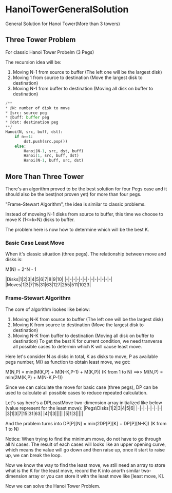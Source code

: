 # HanoiTowerGeneralSolution
General Solution for Hanoi Tower(More than 3 towers)

## Three Tower Problem
For classic Hanoi Tower Probelm (3 Pegs)

The recursion idea will be:

1. Moving N-1 from source to buffer (The left one will be the largest disk)
2. Moving 1 from source to destination (Move the largest disk to destination)
3. Moving N-1 from buffer to destination (Moving all disk on buffer to destination)

```Python
/**
* @N: number of disk to move
* @src: source peg
* @buff: buffer peg
* @dst: destination peg
**/
Hanoi(N, src, buff, dst):
    if n==1:
        dst.push(src.pop())
    else:
        Hanoi(N-1, src, dst, buff)
        Hanoi(1, src, buff, dst)
        Hanoi(N-1, buff, src, dst)
```

## More Than Three Tower
There's an algorithm proved to be the best solution for four Pegs case and it should also be the best(not proven yet) for more than four pegs.

"Frame-Stewart Algorithm", the idea is similar to classic problems.

Instead of moveing N-1 disks from source to buffer, this time we choose to move K (1<=k<N) disks to buffer.

The problem here is now how to determine which will be the best K.

### Basic Case Least Move
When it's classic situation (three pegs). The relationship between move and disks is:

M(N) = 2^N - 1

|Disks|1|2|3|4|5|6|7|8|9|10|
|-|-|-|-|-|-|-|-|-|-|-|-|-|
|Moves|1|3|7|15|31|63|127|255|511|1023|

### Frame-Stewart Algorithm
The core of algorithm lookes like below: 
1. Moving N-K from source to buffer (The left one will be the largest disk)
2. Moving K from source to destination (Move the largest disk to destination)
3. Moving N-K from buffer to destination (Moving all disk on buffer to destination)
To get the best K for current condition, we need tranverse all possible cases to determin which K will cause least move.

Here let's consider N as disks in total,  K as disks to move, P as available pegs number, M() as function to obtain least move, we got:

M(N,P) = min(M(K,P) + M(N-K,P-1) + M(K,P)) (K from 1 to N)  ==>>   M(N,P) = min(2M(K,P) + M(N-K,P-1))

Since we can calculate the move for basic case (three pegs), DP can be used to calculate all possible cases to reduce repeated calculation.

Let's say here's a DPLeastMove two-dimension array initialized like below (value represent for the least move):
|Pegs\Disks|1|2|3|4|5|6|
|-|-|-|-|-|-|-|
|3|1|3|7|15|31|63|
|4|1|3|||||
|5|1|3|||||

And the problem turns into DP[P][N] = min(2DP[P][K] + DP[P][N-K]) (K from 1 to N)

Notice: 
When trying to find the minimum move, do not have to go through all N cases. 
The result of each cases will looks like an upper opening curve, which means the value will go down and then raise up, once it start to raise up, we can break the loop.


Now we know the way to find the least move, we still need an array to store what is the K for the least move, record the K into anorth similar two-dimension array or you can store it with the least move like [least move, K].

Now we can solve the Hanoi Tower Problem.
